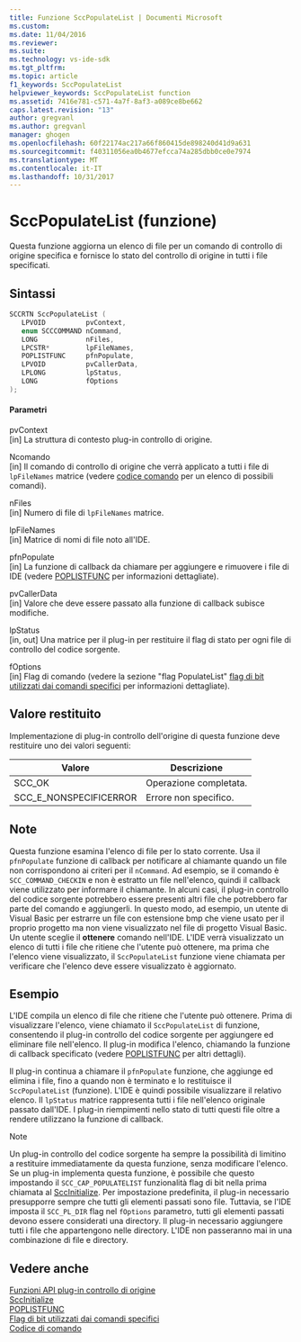 ```yaml
---
title: Funzione SccPopulateList | Documenti Microsoft
ms.custom: 
ms.date: 11/04/2016
ms.reviewer: 
ms.suite: 
ms.technology: vs-ide-sdk
ms.tgt_pltfrm: 
ms.topic: article
f1_keywords: SccPopulateList
helpviewer_keywords: SccPopulateList function
ms.assetid: 7416e781-c571-4a7f-8af3-a089ce8be662
caps.latest.revision: "13"
author: gregvanl
ms.author: gregvanl
manager: ghogen
ms.openlocfilehash: 60f22174ac217a66f860415de898240d41d9a631
ms.sourcegitcommit: f40311056ea0b4677efcca74a285dbb0ce0e7974
ms.translationtype: MT
ms.contentlocale: it-IT
ms.lasthandoff: 10/31/2017
---
```

# <a name="sccpopulatelist-function"></a>SccPopulateList (funzione)
Questa funzione aggiorna un elenco di file per un comando di controllo di origine specifica e fornisce lo stato del controllo di origine in tutti i file specificati.  
  
## <a name="syntax"></a>Sintassi  
  
```cpp  
SCCRTN SccPopulateList (  
   LPVOID          pvContext,  
   enum SCCCOMMAND nCommand,  
   LONG            nFiles,  
   LPCSTR*         lpFileNames,  
   POPLISTFUNC     pfnPopulate,  
   LPVOID          pvCallerData,  
   LPLONG          lpStatus,  
   LONG            fOptions  
);  
```  
  
#### <a name="parameters"></a>Parametri  
 pvContext  
 [in] La struttura di contesto plug-in controllo di origine.  
  
 Ncomando  
 [in] Il comando di controllo di origine che verrà applicato a tutti i file di `lpFileNames` matrice (vedere [codice comando](../extensibility/command-code-enumerator.md) per un elenco di possibili comandi).  
  
 nFiles  
 [in] Numero di file di `lpFileNames` matrice.  
  
 lpFileNames  
 [in] Matrice di nomi di file noto all'IDE.  
  
 pfnPopulate  
 [in] La funzione di callback da chiamare per aggiungere e rimuovere i file di IDE (vedere [POPLISTFUNC](../extensibility/poplistfunc.md) per informazioni dettagliate).  
  
 pvCallerData  
 [in] Valore che deve essere passato alla funzione di callback subisce modifiche.  
  
 lpStatus  
 [in, out] Una matrice per il plug-in per restituire il flag di stato per ogni file di controllo del codice sorgente.  
  
 fOptions  
 [in] Flag di comando (vedere la sezione "flag PopulateList" [flag di bit utilizzati dai comandi specifici](../extensibility/bitflags-used-by-specific-commands.md) per informazioni dettagliate).  
  
## <a name="return-value"></a>Valore restituito  
 Implementazione di plug-in controllo dell'origine di questa funzione deve restituire uno dei valori seguenti:  
  
|Valore|Descrizione|  
|-----------|-----------------|  
|SCC_OK|Operazione completata.|  
|SCC_E_NONSPECIFICERROR|Errore non specifico.|  
  
## <a name="remarks"></a>Note  
 Questa funzione esamina l'elenco di file per lo stato corrente. Usa il `pfnPopulate` funzione di callback per notificare al chiamante quando un file non corrispondono ai criteri per il `nCommand`. Ad esempio, se il comando è `SCC_COMMAND_CHECKIN` e non è estratto un file nell'elenco, quindi il callback viene utilizzato per informare il chiamante. In alcuni casi, il plug-in controllo del codice sorgente potrebbero essere presenti altri file che potrebbero far parte del comando e aggiungerli. In questo modo, ad esempio, un utente di Visual Basic per estrarre un file con estensione bmp che viene usato per il proprio progetto ma non viene visualizzato nel file di progetto Visual Basic. Un utente sceglie il **ottenere** comando nell'IDE. L'IDE verrà visualizzato un elenco di tutti i file che ritiene che l'utente può ottenere, ma prima che l'elenco viene visualizzato, il `SccPopulateList` funzione viene chiamata per verificare che l'elenco deve essere visualizzato è aggiornato.  
  
## <a name="example"></a>Esempio  
 L'IDE compila un elenco di file che ritiene che l'utente può ottenere. Prima di visualizzare l'elenco, viene chiamato il `SccPopulateList` di funzione, consentendo il plug-in controllo del codice sorgente per aggiungere ed eliminare file nell'elenco. Il plug-in modifica l'elenco, chiamando la funzione di callback specificato (vedere [POPLISTFUNC](../extensibility/poplistfunc.md) per altri dettagli).  
  
 Il plug-in continua a chiamare il `pfnPopulate` funzione, che aggiunge ed elimina i file, fino a quando non è terminato e lo restituisce il `SccPopulateList` (funzione). L'IDE è quindi possibile visualizzare il relativo elenco. Il `lpStatus` matrice rappresenta tutti i file nell'elenco originale passato dall'IDE. I plug-in riempimenti nello stato di tutti questi file oltre a rendere utilizzano la funzione di callback.  
  
> [!NOTE]
>  Un plug-in controllo del codice sorgente ha sempre la possibilità di limitino a restituire immediatamente da questa funzione, senza modificare l'elenco. Se un plug-in implementa questa funzione, è possibile che questo impostando il `SCC_CAP_POPULATELIST` funzionalità flag di bit nella prima chiamata al [SccInitialize](../extensibility/sccinitialize-function.md). Per impostazione predefinita, il plug-in necessario presupporre sempre che tutti gli elementi passati sono file. Tuttavia, se l'IDE imposta il `SCC_PL_DIR` flag nel `fOptions` parametro, tutti gli elementi passati devono essere considerati una directory. Il plug-in necessario aggiungere tutti i file che appartengono nelle directory. L'IDE non passeranno mai in una combinazione di file e directory.  
  
## <a name="see-also"></a>Vedere anche  
 [Funzioni API plug-in controllo di origine](../extensibility/source-control-plug-in-api-functions.md)   
 [SccInitialize](../extensibility/sccinitialize-function.md)   
 [POPLISTFUNC](../extensibility/poplistfunc.md)   
 [Flag di bit utilizzati dai comandi specifici](../extensibility/bitflags-used-by-specific-commands.md)   
 [Codice di comando](../extensibility/command-code-enumerator.md)